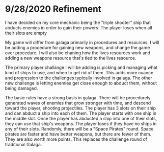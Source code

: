 ﻿# 9/28/2020 Refinement
I have decided on my core mechanic being the "triple shooter" ship that abducts enemies in order to gain their powers.
The player loses when all their slots are empty

My game will differ from galaga primarily in procedures and resources. I will be adding a procedure for gaining new weapons, and change the game over procedure.
I will also be chaning how the lives resources work and adding a new weapons resource that's tied to the lives resource.

The primary player challange I will be adding is picking and managing what kind of ships to use, and when to get rid of them. This adds more nuance and progression to the challenges typically involved in galaga. The other new challenge is letting enemies get close enough to abduct them, without being damaged.

The basic rules have a strong basis in galaga. There will be procedurely generated waves of enemies that grow stronger with time, and descend toward the player, shooting projectiles. The player has 3 slots on their ship and can abduct a ship into each of them. The player starts with one ship in the middle slot. Once the player has abducted a ship into one of their slots, they can use that ship's weapons. The player loses if they have no ships in any of their slots.
Randomly, there will be a "Space Pirates" round. Space pirates are faster and have better weapons, but there are fewer of them. They are also worth more points. This replaces the challenge round of traditional Galaga.